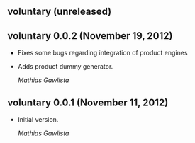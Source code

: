 ## voluntary (unreleased) ##

## voluntary 0.0.2 (November 19, 2012) ##

*   Fixes some bugs regarding integration of product engines

*   Adds product dummy generator.

    *Mathias Gawlista*

## voluntary 0.0.1 (November 11, 2012) ##

*   Initial version.

    *Mathias Gawlista*